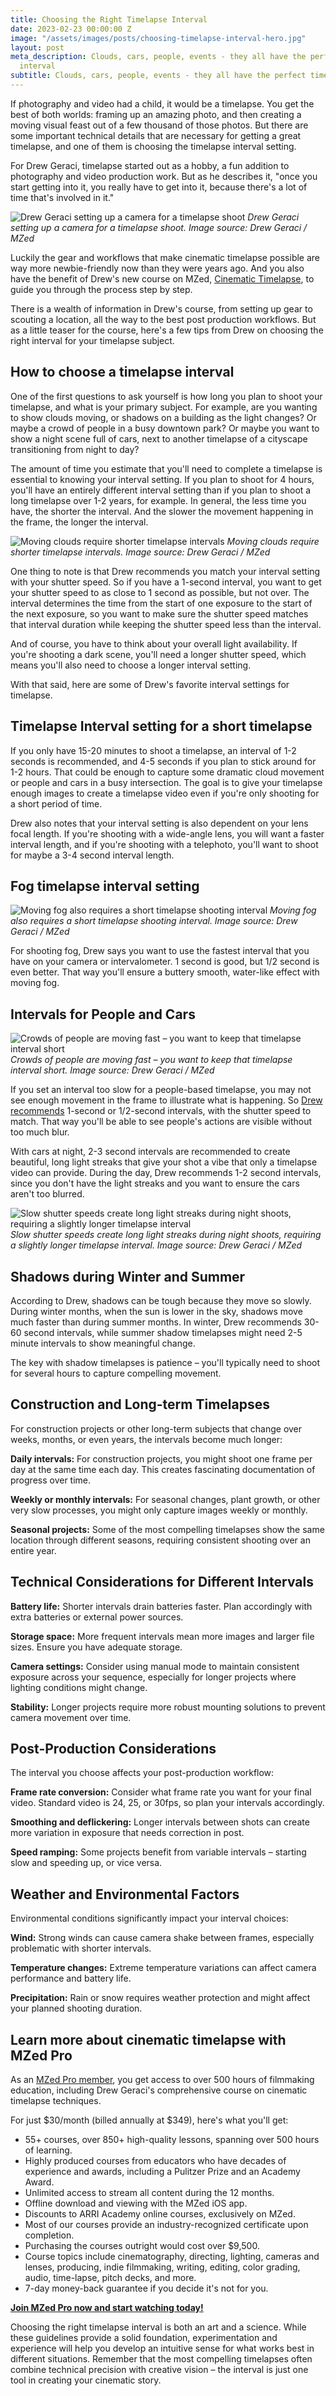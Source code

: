 ```yaml
---
title: Choosing the Right Timelapse Interval
date: 2023-02-23 00:00:00 Z
image: "/assets/images/posts/choosing-timelapse-interval-hero.jpg"
layout: post
meta_description: Clouds, cars, people, events - they all have the perfect timelapse
  interval
subtitle: Clouds, cars, people, events - they all have the perfect timelapse interval
---
```


If photography and video had a child, it would be a timelapse. You get the best of both worlds: framing up an amazing photo, and then creating a moving visual feast out of a few thousand of those photos. But there are some important technical details that are necessary for getting a great timelapse, and one of them is choosing the timelapse interval setting.

For Drew Geraci, timelapse started out as a hobby, a fun addition to photography and video production work. But as he describes it, "once you start getting into it, you really have to get into it, because there's a lot of time that's involved in it."

![Drew Geraci setting up a camera for a timelapse shoot](/assets/images/posts/choosing-timelapse-interval-drew-geraci-setup.jpg)
*Drew Geraci setting up a camera for a timelapse shoot. Image source: Drew Geraci / MZed*

Luckily the gear and workflows that make cinematic timelapse possible are way more newbie-friendly now than they were years ago. And you also have the benefit of Drew's new course on MZed, [Cinematic Timelapse](https://www.mzed.com/courses/cinematic-timelapse-drew-geraci), to guide you through the process step by step.

There is a wealth of information in Drew's course, from setting up gear to scouting a location, all the way to the best post production workflows. But as a little teaser for the course, here's a few tips from Drew on choosing the right interval for your timelapse subject.

## How to choose a timelapse interval

One of the first questions to ask yourself is how long you plan to shoot your timelapse, and what is your primary subject. For example, are you wanting to show clouds moving, or shadows on a building as the light changes? Or maybe a crowd of people in a busy downtown park? Or maybe you want to show a night scene full of cars, next to another timelapse of a cityscape transitioning from night to day?

The amount of time you estimate that you'll need to complete a timelapse is essential to knowing your interval setting. If you plan to shoot for 4 hours, you'll have an entirely different interval setting than if you plan to shoot a long timelapse over 1-2 years, for example. In general, the less time you have, the shorter the interval. And the slower the movement happening in the frame, the longer the interval.

![Moving clouds require shorter timelapse intervals](/assets/images/posts/choosing-timelapse-interval-clouds.jpg)
*Moving clouds require shorter timelapse intervals. Image source: Drew Geraci / MZed*

One thing to note is that Drew recommends you match your interval setting with your shutter speed. So if you have a 1-second interval, you want to get your shutter speed to as close to 1 second as possible, but not over. The interval determines the time from the start of one exposure to the start of the next exposure, so you want to make sure the shutter speed matches that interval duration while keeping the shutter speed less than the interval.

And of course, you have to think about your overall light availability. If you're shooting a dark scene, you'll need a longer shutter speed, which means you'll also need to choose a longer interval setting.

With that said, here are some of Drew's favorite interval settings for timelapse.

## Timelapse Interval setting for a short timelapse

If you only have 15-20 minutes to shoot a timelapse, an interval of 1-2 seconds is recommended, and 4-5 seconds if you plan to stick around for 1-2 hours. That could be enough to capture some dramatic cloud movement or people and cars in a busy intersection. The goal is to give your timelapse enough images to create a timelapse video even if you're only shooting for a short period of time.

Drew also notes that your interval setting is also dependent on your lens focal length. If you're shooting with a wide-angle lens, you will want a faster interval length, and if you're shooting with a telephoto, you'll want to shoot for maybe a 3-4 second interval length.

## Fog timelapse interval setting

![Moving fog also requires a short timelapse shooting interval](/assets/images/posts/choosing-timelapse-interval-fog.jpg)
*Moving fog also requires a short timelapse shooting interval. Image source: Drew Geraci / MZed*

For shooting fog, Drew says you want to use the fastest interval that you have on your camera or intervalometer. 1 second is good, but 1/2 second is even better. That way you'll ensure a buttery smooth, water-like effect with moving fog.

## Intervals for People and Cars

![Crowds of people are moving fast – you want to keep that timelapse interval short](/assets/images/posts/choosing-timelapse-interval-people.jpg)
*Crowds of people are moving fast – you want to keep that timelapse interval short. Image source: Drew Geraci / MZed*

If you set an interval too slow for a people-based timelapse, you may not see enough movement in the frame to illustrate what is happening. So [Drew recommends](https://www.mzed.com/courses/cinematic-timelapse-drew-geraci) 1-second or 1/2-second intervals, with the shutter speed to match. That way you'll be able to see people's actions are visible without too much blur.

With cars at night, 2-3 second intervals are recommended to create beautiful, long light streaks that give your shot a vibe that only a timelapse video can provide. During the day, Drew recommends 1-2 second intervals, since you don't have the light streaks and you want to ensure the cars aren't too blurred.

![Slow shutter speeds create long light streaks during night shoots, requiring a slightly longer timelapse interval](/assets/images/posts/choosing-timelapse-interval-night-cars.jpg)
*Slow shutter speeds create long light streaks during night shoots, requiring a slightly longer timelapse interval. Image source: Drew Geraci / MZed*

## Shadows during Winter and Summer

According to Drew, shadows can be tough because they move so slowly. During winter months, when the sun is lower in the sky, shadows move much faster than during summer months. In winter, Drew recommends 30-60 second intervals, while summer shadow timelapses might need 2-5 minute intervals to show meaningful change.

The key with shadow timelapses is patience – you'll typically need to shoot for several hours to capture compelling movement.

## Construction and Long-term Timelapses

For construction projects or other long-term subjects that change over weeks, months, or even years, the intervals become much longer:

**Daily intervals:** For construction projects, you might shoot one frame per day at the same time each day. This creates fascinating documentation of progress over time.

**Weekly or monthly intervals:** For seasonal changes, plant growth, or other very slow processes, you might only capture images weekly or monthly.

**Seasonal projects:** Some of the most compelling timelapses show the same location through different seasons, requiring consistent shooting over an entire year.

## Technical Considerations for Different Intervals

**Battery life:** Shorter intervals drain batteries faster. Plan accordingly with extra batteries or external power sources.

**Storage space:** More frequent intervals mean more images and larger file sizes. Ensure you have adequate storage.

**Camera settings:** Consider using manual mode to maintain consistent exposure across your sequence, especially for longer projects where lighting conditions might change.

**Stability:** Longer projects require more robust mounting solutions to prevent camera movement over time.

## Post-Production Considerations

The interval you choose affects your post-production workflow:

**Frame rate conversion:** Consider what frame rate you want for your final video. Standard video is 24, 25, or 30fps, so plan your intervals accordingly.

**Smoothing and deflickering:** Longer intervals between shots can create more variation in exposure that needs correction in post.

**Speed ramping:** Some projects benefit from variable intervals – starting slow and speeding up, or vice versa.

## Weather and Environmental Factors

Environmental conditions significantly impact your interval choices:

**Wind:** Strong winds can cause camera shake between frames, especially problematic with shorter intervals.

**Temperature changes:** Extreme temperature variations can affect camera performance and battery life.

**Precipitation:** Rain or snow requires weather protection and might affect your planned shooting duration.

## Learn more about cinematic timelapse with MZed Pro

As an [MZed Pro member](https://www.mzed.com/), you get access to over 500 hours of filmmaking education, including Drew Geraci's comprehensive course on cinematic timelapse techniques.

For just $30/month (billed annually at $349), here's what you'll get:

- 55+ courses, over 850+ high-quality lessons, spanning over 500 hours of learning.
- Highly produced courses from educators who have decades of experience and awards, including a Pulitzer Prize and an Academy Award.
- Unlimited access to stream all content during the 12 months.
- Offline download and viewing with the MZed iOS app.
- Discounts to ARRI Academy online courses, exclusively on MZed.
- Most of our courses provide an industry-recognized certificate upon completion.
- Purchasing the courses outright would cost over $9,500.
- Course topics include cinematography, directing, lighting, cameras and lenses, producing, indie filmmaking, writing, editing, color grading, audio, time-lapse, pitch decks, and more.
- 7-day money-back guarantee if you decide it's not for you.

[**Join MZed Pro now and start watching today!**](https://www.mzed.com/)

Choosing the right timelapse interval is both an art and a science. While these guidelines provide a solid foundation, experimentation and experience will help you develop an intuitive sense for what works best in different situations. Remember that the most compelling timelapses often combine technical precision with creative vision – the interval is just one tool in creating your cinematic story.